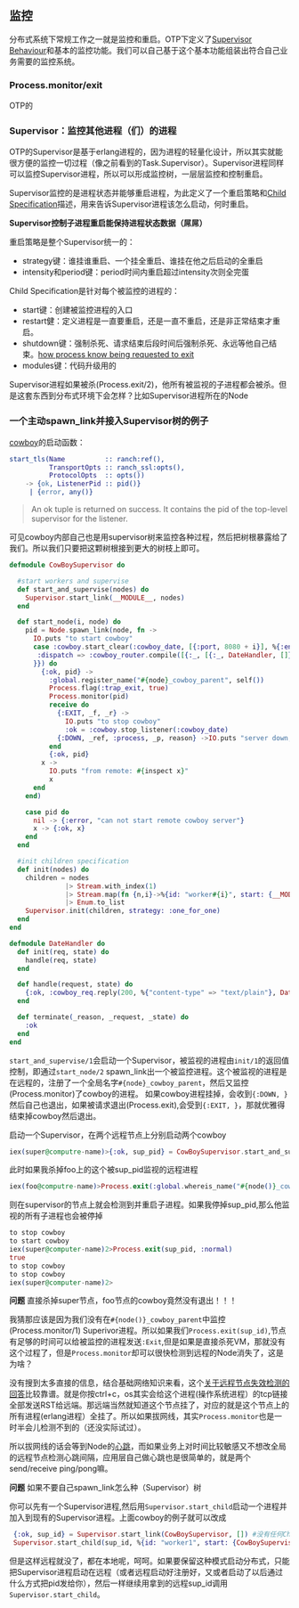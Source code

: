 ## 监控

分布式系统下常规工作之一就是监控和重启。OTP下定义了[Supervisor Behaviour]和基本的监控功能。我们可以自己基于这个基本功能组装出符合自己业务需要的监控系统。

### Process.monitor/exit

OTP的

### Supervisor：监控其他进程（们）的进程

OTP的Supervisor是基于erlang进程的，因为进程的轻量化设计，所以其实就能很方便的监控一切过程（像之前看到的Task.Supervisor）。Supervisor进程同样可以监控Supervisor进程，所以可以形成监控树，一层层监控和控制重启。

Supervisor监控的是进程状态并能够重启进程，为此定义了一个重启策略和[Child Specification]描述，用来告诉Supervisor进程该怎么启动，何时重启。

**Supervisor控制子进程重启能保持进程状态数据（屌屌）**

重启策略是整个Supervisor统一的：
* strategy键：谁挂谁重启、一个挂全重启、谁挂在他之后启动的全重启
* intensity和period键：period时间内重启超过intensity次则全完蛋

Child Specification是针对每个被监控的进程的：
* start键：创建被监控进程的入口
* restart健：定义进程是一直要重启，还是一直不重启，还是非正常结束才重启。
* shutdown键：强制杀死、请求结束后段时间后强制杀死、永远等他自己结束。[how process know being requested to exit]
* modules键：代码升级用的

Supervisor进程如果被杀(Process.exit/2)，他所有被监视的子进程都会被杀。但是这套东西到分布式环境下会怎样？比如Supervisor进程所在的Node

### 一个主动spawn_link并接入Supervisor树的例子

[cowboy]的启动函数：

```erlang
start_tls(Name          :: ranch:ref(),
          TransportOpts :: ranch_ssl:opts(),
          ProtocolOpts  :: opts())
    -> {ok, ListenerPid :: pid()}
     | {error, any()}
```
> An ok tuple is returned on success. It contains the pid of the top-level supervisor for the listener.

可见cowboy内部自己也是用supervisor树来监控各种过程，然后把树根暴露给了我们。所以我们只要把这颗树根接到更大的树枝上即可。

```elixir
defmodule CowBoySupervisor do

  #start workers and supervise
  def start_and_supervise(nodes) do
    Supervisor.start_link(__MODULE__, nodes)
  end

  def start_node(i, node) do
    pid = Node.spawn_link(node, fn ->
      IO.puts "to start cowboy"
      case :cowboy.start_clear(:cowboy_date, [{:port, 8080 + i}], %{:env => %{
       :dispatch => :cowboy_router.compile([{:_, [{:_, DateHandler, []}]}])
      }}) do
        {:ok, pid} ->
          :global.register_name("#{node}_cowboy_parent", self())
          Process.flag(:trap_exit, true)
          Process.monitor(pid)
          receive do
            {:EXIT, _f, _r} ->
              IO.puts "to stop cowboy"
              :ok = :cowboy.stop_listener(:cowboy_date)
            {:DOWN, _ref, :process, _p, reason} ->IO.puts "server down, reason: #{reason}"
          end
          {:ok, pid}
        x ->
          IO.puts "from remote: #{inspect x}"
          x
      end
    end)

    case pid do
      nil -> {:error, "can not start remote cowboy server"}
      x -> {:ok, x}
    end
  end

  #init children specification
  def init(nodes) do
    children = nodes
              |> Stream.with_index(1)
              |> Stream.map(fn {n,i}->%{id: "worker#{i}", start: {__MODULE__, :start_node, [i, n]}} end)
              |> Enum.to_list
    Supervisor.init(children, strategy: :one_for_one)
  end
end

defmodule DateHandler do
  def init(req, state) do
    handle(req, state)
  end

  def handle(request, state) do
    {:ok, :cowboy_req.reply(200, %{"content-type" => "text/plain"}, DateTime.to_string(DateTime.utc_now()), request), state}
  end

  def terminate(_reason, _request, _state) do
    :ok
  end
end
```

`start_and_supervise/1`会启动一个Supervisor，被监视的进程由`init/1`的返回值控制，即通过`start_node/2` spawn_link出一个被监控进程。这个被监视的进程是在远程的，注册了一个全局名字`#{node}_cowboy_parent`，然后又监控(Process.monitor)了cowboy的进程。
如果cowboy进程挂掉，会收到`{:DOWN, }`然后自己也退出，如果被请求退出(Process.exit),会受到`{:EXIT, }`，那就优雅得结束掉cowboy然后退出。

启动一个Supervisor，在两个远程节点上分别启动两个cowboy
```elixir
iex(super@computre-name)>{:ok, sup_pid} = CowBoySupervisor.start_and_supervise([:"foo@computre-name", :"bar@computre-name"])
```

此时如果我杀掉foo上的这个被sup_pid监视的远程进程
```elixir
iex(foo@computre-name)>Process.exit(:global.whereis_name("#{node()}_cowboy_parent"), :normal)
```

则在supervisor的节点上就会检测到并重启子进程。如果我停掉sup_pid,那么他监视的所有子进程也会被停掉

```elixir
to stop cowboy
to start cowboy
iex(super@computer-name)2>Process.exit(sup_pid, :normal)
true
to stop cowboy
to stop cowboy
iex(super@computer-name)2>
```

**问题** 直接杀掉super节点，foo节点的cowboy竟然没有退出！！！

我猜那应该是因为我们没有在`#{node()}_cowboy_parent`中监控(Process.monitor/1) Superivor进程。所以如果我们`Process.exit(sup_id)`,节点有足够的时间可以给被监控的进程发送`:Exit`,但是如果是直接杀死VM，那就没有这个过程了，但是`Process.monitor`却可以很快检测到远程的Node消失了，这是为啥？

没有搜到太多直接的信息，结合基础网络知识来看，这个[关于远程节点失效检测的回答]比较靠谱。就是你按ctrl+c，os其实会给这个进程(操作系统进程）的tcp链接全部发送RST给远端。那远端当然就知道这个节点挂了，对应的就是这个节点上的所有进程(erlang进程）全挂了。所以如果拔网线，其实`Process.monitor`也是一时半会儿检测不到的（还没实际试过）。

所以拔网线的话会等到Node的[心跳]，而如果业务上对时间比较敏感又不想改全局的远程节点检测心跳间隔，应用层自己做心跳也是很简单的，就是两个send/receive ping/pong嘛。

**问题** 如果不要自己spawn_link怎么种（Supervisor）树

你可以先有一个Supervisor进程,然后用`Supervisor.start_child`启动一个进程并加入到现有的Supervisor进程。上面cowboy的例子就可以改成

```elixir
 {:ok, sup_id} = Supervisor.start_link(CowBoySupervisor, []) #没有任何Child
 Supervisor.start_child(sup_id, %{id: "worker1", start: {CowBoySupervisor, :start_node, [1, :"foo@computer-name"]}})
```

但是这样远程就没了，都在本地呢，呵呵。如果要保留这种模式启动分布式，只能把Supervisor进程启动在远程（或者远程启动好注册好，又或者启动了以后通过什么方式把pid发给你），然后一样继续用拿到的远程sup_id调用`Supervisor.start_child`。

[Supervisor Behaviour]: http://erlang.org/doc/design_principles/sup_princ.html
[Child Specification]: http://erlang.org/doc/design_principles/sup_princ.html#id79540
[how process know being requested to exit]: http://erlang.org/doc/man/erlang.html#process_flag-2
[cowboy]: https://github.com/ninenines/cowboy
[心跳]: http://erlang.org/doc/man/net_kernel.html#set_net_ticktime-1
[关于远程节点失效检测的回答]: https://stackoverflow.com/questions/24061270/how-is-the-detection-of-terminated-nodes-in-erlang-working-how-is-net-ticktime
